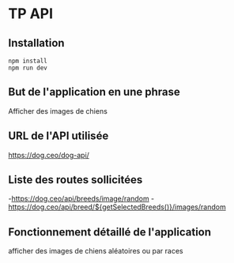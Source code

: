 # TP API

## Installation

```
npm install
npm run dev
```

## But de l'application en une phrase

Afficher des images de chiens

## URL de l'API utilisée

https://dog.ceo/dog-api/

## Liste des routes sollicitées

-https://dog.ceo/api/breeds/image/random
-https://dog.ceo/api/breed/${getSelectedBreeds()}/images/random


## Fonctionnement détaillé de l'application

afficher des images de chiens aléatoires ou par races
